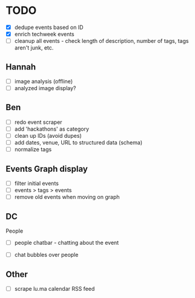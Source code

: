 # TODO

- [x] dedupe events based on ID
- [x] enrich techweek events
- [ ] cleanup all events - check length of description, number of tags, tags aren't junk, etc.

## Hannah
- [ ] image analysis (offline)
- [ ] analyzed image display?

## Ben
- [ ] redo event scraper
- [ ] add 'hackathons' as category
- [ ] clean up IDs (avoid dupes)
- [ ] add dates, venue, URL to structured data (schema)
- [ ] normalize tags

## Events Graph display
- [ ] filter initial events
- [ ] events > tags > events
- [ ] remove old events when moving on graph

## DC
People
- [ ] people chatbar - chatting about the event
- [ ] chat bubbles over people


## Other
- [ ] scrape lu.ma calendar RSS feed


